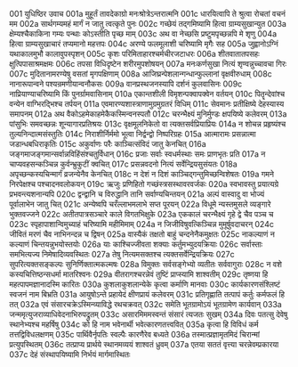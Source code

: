 001  युधिष्ठिर उवाच
001a मुहूर्तं तावदेकाग्रो मनःश्रोत्रेऽन्तरात्मनि
001c धारयित्वापि ते श्रुत्वा रोचतां वचनं मम
002a सार्थगम्यमहं मार्गं न जातु त्वत्कृते पुनः
002c गच्छेयं तद्गमिष्यामि हित्वा ग्राम्यसुखान्युत
003a क्षेम्यश्चैकाकिना गम्यः पन्थाः कोऽस्तीति पृच्छ माम्
003c अथ वा नेच्छसि प्रष्टुमपृच्छन्नपि मे शृणु
004a हित्वा ग्राम्यसुखाचारं तप्यमानो महत्तपः
004c अरण्ये फलमूलाशी चरिष्यामि मृगैः सह
005a जुह्वानोऽग्निं यथाकालमुभौ कालावुपस्पृशन्
005c कृशः परिमिताहारश्चर्मचीरजटाधरः
006a शीतवातातपसहः क्षुत्पिपासाश्रमक्षमः
006c तपसा विधिदृष्टेन शरीरमुपशोषयन्
007a मनःकर्णसुखा नित्यं शृण्वन्नुच्चावचा गिरः
007c मुदितानामरण्येषु वसतां मृगपक्षिणाम्
008a आजिघ्रन्पेशलान्गन्धान्फुल्लानां वृक्षवीरुधाम्
008c नानारूपान्वने पश्यन्रमणीयान्वनौकसः
009a वानप्रस्थजनस्यापि दर्शनं कुलवासिनः
009c नाप्रियाण्याचरिष्यामि किं पुनर्ग्रामवासिनाम्
010a एकान्तशीली विमृशन्पक्वापक्वेन वर्तयन्
010c पितॄन्देवांश्च वन्येन वाग्भिरद्भिश्च तर्पयन्
011a एवमारण्यशास्त्राणामुग्रमुग्रतरं विधिम्
011c सेवमानः प्रतीक्षिष्ये देहस्यास्य समापनम्
012a अथ वैकोऽहमेकाहमेकैकस्मिन्वनस्पतौ
012c चरन्भैक्ष्यं मुनिर्मुण्डः क्षपयिष्ये कलेवरम्
013a पांसुभिः समवच्छन्नः शून्यागारप्रतिश्रयः
013c वृक्षमूलनिकेतो वा त्यक्तसर्वप्रियाप्रियः
014a न शोचन्न प्रहृष्यंश्च तुल्यनिन्दात्मसंस्तुतिः
014c निराशीर्निर्ममो भूत्वा निर्द्वन्द्वो निष्परिग्रहः
015a आत्मारामः प्रसन्नात्मा जडान्धबधिराकृतिः
015c अकुर्वाणः परैः काञ्चित्संविदं जातु केनचित्
016a जङ्गमाजङ्गमान्सर्वान्नविहिंसंश्चतुर्विधान्
016c प्रजाः सर्वाः स्वधर्मस्थाः समः प्राणभृतः प्रति
017a न चाप्यवहसन्कञ्चिन्न कुर्वन्भ्रुकुटीं क्वचित्
017c प्रसन्नवदनो नित्यं सर्वेन्द्रियसुसंयतः
018a अपृच्छन्कस्यचिन्मार्गं व्रजन्येनैव केनचित्
018c न देशं न दिशं काञ्चिद्गन्तुमिच्छन्विशेषतः
019a गमने निरपेक्षश्च पश्चादनवलोकयन्
019c ऋजुः प्रणिहितो गच्छंस्त्रसस्थावरवर्जकः
020a स्वभावस्तु प्रयात्यग्रे प्रभवन्त्यशनान्यपि
020c द्वन्द्वानि च विरुद्धानि तानि सर्वाण्यचिन्तयन्
021a अल्पं वास्वादु वा भोज्यं पूर्वालाभेन जातु चित्
021c अन्येष्वपि चरँल्लाभमलाभे सप्त पूरयन्
022a विधूमे न्यस्तमुसले व्यङ्गारे भुक्तवज्जने
022c अतीतपात्रसञ्चारे काले विगतभिक्षुके
023a एककालं चरन्भैक्ष्यं गृहे द्वे चैव पञ्च च
023c स्पृहापाशान्विमुच्याहं चरिष्यामि महीमिमाम्
024a न जिजीविषुवत्किञ्चिन्न मुमूर्षुवदाचरन्
024c जीवितं मरणं चैव नाभिनन्दन्न च द्विषन्
025a वास्यैकं तक्षतो बाहुं चन्दनेनैकमुक्षतः
025c नाकल्याणं न कल्याणं चिन्तयन्नुभयोस्तयोः
026a याः काश्चिज्जीवता शक्याः कर्तुमभ्युदयक्रियाः
026c सर्वास्ताः समभित्यज्य निमेषादिव्यवस्थितः
027a तेषु नित्यमसक्तश्च त्यक्तसर्वेन्द्रियक्रियः
027c सुपरित्यक्तसङ्कल्पः सुनिर्णिक्तात्मकल्मषः
028a विमुक्तः सर्वसङ्गेभ्यो व्यतीतः सर्ववागुराः
028c न वशे कस्यचित्तिष्ठन्सधर्मा मातरिश्वनः
029a वीतरागश्चरन्नेवं तुष्टिं प्राप्स्यामि शाश्वतीम्
029c तृष्णया हि महत्पापमज्ञानादस्मि कारितः
030a कुशलाकुशलान्येके कृत्वा कर्माणि मानवाः
030c कार्यकारणसंश्लिष्टं स्वजनं नाम बिभ्रति
031a आयुषोऽन्ते प्रहायेदं क्षीणप्रायं कलेवरम्
031c प्रतिगृह्णाति तत्पापं कर्तुः कर्मफलं हि तत्
032a एवं संसारचक्रेऽस्मिन्व्याविद्धे रथचक्रवत्
032c समेति भूतग्रामोऽयं भूतग्रामेण कार्यवान्
033a जन्ममृत्युजराव्याधिवेदनाभिरुपद्रुतम्
033c असारमिममस्वन्तं संसारं त्यजतः सुखम्
034a दिवः पतत्सु देवेषु स्थानेभ्यश्च महर्षिषु
034c को हि नाम भवेनार्थी भवेत्कारणतत्त्ववित्
035a कृत्वा हि विविधं कर्म तत्तद्विविधलक्षणम्
035c पार्थिवैर्नृपतिः स्वल्पैः कारणैरेव बध्यते
036a तस्मात्प्रज्ञामृतमिदं चिरान्मां प्रत्युपस्थितम्
036c तत्प्राप्य प्रार्थये स्थानमव्ययं शाश्वतं ध्रुवम्
037a एतया सततं वृत्त्या चरन्नेवम्प्रकारया
037c देहं संस्थापयिष्यामि निर्भयं मार्गमास्थितः

